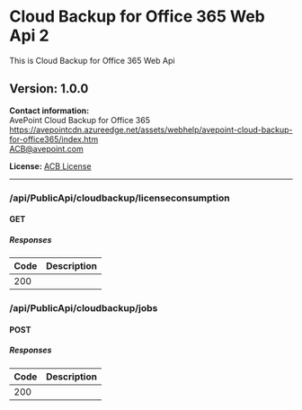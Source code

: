 # Cloud Backup for Office 365 Web Api 2
This is Cloud Backup for Office 365 Web Api

## Version: 1.0.0

**Contact information:**  
AvePoint Cloud Backup for Office 365  
https://avepointcdn.azureedge.net/assets/webhelp/avepoint-cloud-backup-for-office365/index.htm  
ACB@avepoint.com  

**License:** [ACB License](https://test.sharepointguild.com/)

---
### /api/PublicApi/cloudbackup/licenseconsumption

#### GET
##### Responses

| Code | Description |
| ---- | ----------- |
| 200 |  |

### /api/PublicApi/cloudbackup/jobs

#### POST
##### Responses

| Code | Description |
| ---- | ----------- |
| 200 |  |
